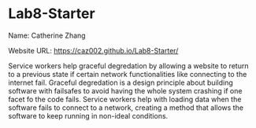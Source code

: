 # Lab8-Starter

Name: Catherine Zhang

Website URL: https://caz002.github.io/Lab8-Starter/

Service workers help graceful degredation by allowing a website to return to a previous state if certain network functionalities like connecting to the internet fail. Graceful degredation is a design principle about building software with failsafes to avoid having the whole system crashing if one facet fo the code fails. Service workers help with loading data when the software fails to connect to a network, creating a method that allows the software to keep running in non-ideal conditions.